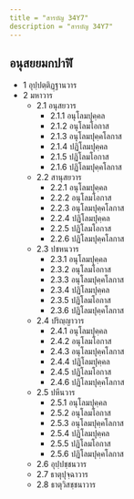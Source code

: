 ```yaml
---
title = "สารบัญ 34Y7"
description = "สารบัญ 34Y7"
---
```


## อนุสยยมกปาฬิ

- 1 อุปฺปตฺติฏฺฐานวาร
- 2 มหาวาร
  - 2.1 อนุสยวาร
    - 2.1.1 อนุโลมปุคฺคล
    - 2.1.2 อนุโลมโอกาส
    - 2.1.3 อนุโลมปุคฺคโลกาส
    - 2.1.4 ปฏิโลมปุคฺคล
    - 2.1.5 ปฏิโลมโอกาส
    - 2.1.6 ปฏิโลมปุคฺคโลกาส
  - 2.2 สานุสยวาร
    - 2.2.1 อนุโลมปุคฺคล
    - 2.2.2 อนุโลมโอกาส
    - 2.2.3 อนุโลมปุคฺคโลกาส
    - 2.2.4 ปฏิโลมปุคฺคล
    - 2.2.5 ปฏิโลมโอกาส
    - 2.2.6 ปฏิโลมปุคฺคโลกาส
  - 2.3 ปชหนวาร
    - 2.3.1 อนุโลมปุคฺคล
    - 2.3.2 อนุโลมโอกาส
    - 2.3.3 อนุโลมปุคฺคโลกาส
    - 2.3.4 ปฏิโลมปุคฺคล
    - 2.3.5 ปฏิโลมโอกาส
    - 2.3.6 ปฏิโลมปุคฺคโลกาส
  - 2.4 ปริญฺญาวาร
    - 2.4.1 อนุโลมปุคฺคล
    - 2.4.2 อนุโลมโอกาส
    - 2.4.3 อนุโลมปุคฺคโลกาส
    - 2.4.4 ปฏิโลมปุคฺคล
    - 2.4.5 ปฏิโลมโอกาส
    - 2.4.6 ปฏิโลมปุคฺคโลกาส
  - 2.5 ปหีนวาร
    - 2.5.1 อนุโลมปุคฺคล
    - 2.5.2 อนุโลมโอกาส
    - 2.5.3 อนุโลมปุคฺคโลกาส
    - 2.5.4 ปฏิโลมปุคฺคล
    - 2.5.5 ปฏิโลมโอกาส
    - 2.5.6 ปฏิโลมปุคฺคโลกาส
  - 2.6 อุปฺปชฺชนวาร
  - 2.7 ธาตุปุจฺฉาวาร
  - 2.8 ธาตุวิสชฺชนาวาร